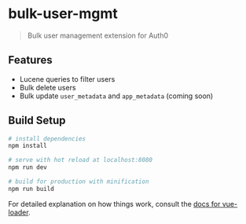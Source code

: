 # bulk-user-mgmt

> Bulk user management extension for Auth0

## Features

- Lucene queries to filter users
- Bulk delete users
- Bulk update `user_metadata` and `app_metadata` (coming soon)

## Build Setup

``` bash
# install dependencies
npm install

# serve with hot reload at localhost:8080
npm run dev

# build for production with minification
npm run build
```

For detailed explanation on how things work, consult the [docs for vue-loader](http://vuejs.github.io/vue-loader).

